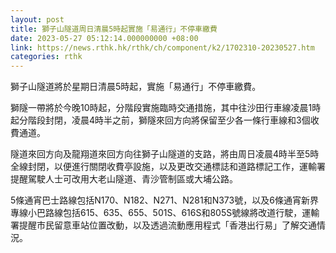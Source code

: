 ```yaml
---
layout: post
title: 獅子山隧道周日清晨5時起實施「易通行」不停車繳費
date: 2023-05-27 05:12:14.000000000 +08:00
link: https://news.rthk.hk/rthk/ch/component/k2/1702310-20230527.htm
categories: rthk
---
```


獅子山隧道將於星期日清晨5時起，實施「易通行」不停車繳費。

獅隧一帶將於今晚10時起，分階段實施臨時交通措施，其中往沙田行車線凌晨1時起分階段封閉，凌晨4時半之前，獅隧來回方向將保留至少各一條行車線和3個收費通道。

隧道來回方向及龍翔道來回方向往獅子山隧道的支路，將由周日凌晨4時半至5時全線封閉，以便進行關閉收費亭設施，以及更改交通標誌和道路標記工作，運輸署提醒駕駛人士可改用大老山隧道、青沙管制區或大埔公路。

5條通宵巴士路線包括N170、N182、N271、N281和N373號，以及6條通宵新界專線小巴路線包括615、635、655、501S、616S和805S號線將改道行駛，運輸署提醒市民留意車站位置改動，以及透過流動應用程式「香港出行易」了解交通情況。
